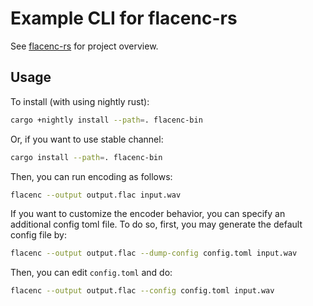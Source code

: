 # Example CLI for flacenc-rs

See [flacenc-rs](https://github.com/yotarok/flacenc-rs) for project overview.

## Usage

To install (with using nightly rust):

```bash
cargo +nightly install --path=. flacenc-bin
```

Or, if you want to use stable channel:

```bash
cargo install --path=. flacenc-bin
```

Then, you can run encoding as follows:

```bash
flacenc --output output.flac input.wav
```

If you want to customize the encoder behavior, you can specify an additional
config toml file. To do so, first, you may generate the default config file by:

```bash
flacenc --output output.flac --dump-config config.toml input.wav
```

Then, you can edit `config.toml` and do:

```bash
flacenc --output output.flac --config config.toml input.wav
```
